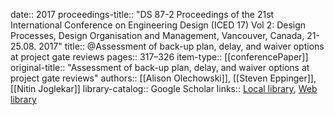 date:: 2017
proceedings-title:: "DS 87-2 Proceedings of the 21st International Conference on Engineering Design (ICED 17) Vol 2: Design Processes, Design Organisation and Management, Vancouver, Canada, 21-25.08. 2017"
title:: @Assessment of back-up plan, delay, and waiver options at project gate reviews
pages:: 317–326
item-type:: [[conferencePaper]]
original-title:: "Assessment of back-up plan, delay, and waiver options at project gate reviews"
authors:: [[Alison Olechowski]], [[Steven Eppinger]], [[Nitin Joglekar]]
library-catalog:: Google Scholar
links:: [Local library](zotero://select/library/items/MH2GPYRC), [Web library](https://www.zotero.org/users/6520516/items/MH2GPYRC)
